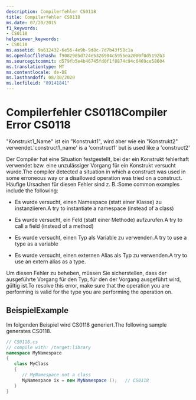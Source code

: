 ```yaml
---
description: Compilerfehler CS0118
title: Compilerfehler CS0118
ms.date: 07/20/2015
f1_keywords:
- CS0118
helpviewer_keywords:
- CS0118
ms.assetid: 9a612432-6e56-4e9b-9d8c-7d7b43f58c1a
ms.openlocfilehash: f9082985d724e5326984c5955ea2000f0d5192b3
ms.sourcegitcommit: d579fb5e4b46745fd0f1f8874c94c6469ce58604
ms.translationtype: MT
ms.contentlocale: de-DE
ms.lasthandoff: 08/30/2020
ms.locfileid: "89141841"
---
```

# <a name="compiler-error-cs0118"></a><span data-ttu-id="af219-103">Compilerfehler CS0118</span><span class="sxs-lookup"><span data-stu-id="af219-103">Compiler Error CS0118</span></span>
<span data-ttu-id="af219-104">"Konstrukt1_Name" ist ein "Konstrukt1", wird aber wie ein "Konstrukt2" verwendet.</span><span class="sxs-lookup"><span data-stu-id="af219-104">'construct1_name' is a 'construct1' but is used like a 'construct2'</span></span>  
  
 <span data-ttu-id="af219-105">Der Compiler hat eine Situation festgestellt, bei der ein Konstrukt fehlerhaft verwendet bzw. eine unzulässiger Vorgang für ein Konstrukt versucht wurde.</span><span class="sxs-lookup"><span data-stu-id="af219-105">The compiler detected a situation in which a construct was used in some erroneous way or a disallowed operation was tried on a construct.</span></span> <span data-ttu-id="af219-106">Häufige Ursachen für diesen Fehler sind z. B.:</span><span class="sxs-lookup"><span data-stu-id="af219-106">Some common examples include the following:</span></span>  
  
- <span data-ttu-id="af219-107">Es wurde versucht, einen Namespace (statt einer Klasse) zu instanziieren.</span><span class="sxs-lookup"><span data-stu-id="af219-107">A try to instantiate a namespace (instead of a class)</span></span>  
  
- <span data-ttu-id="af219-108">Es wurde versucht, ein Feld (statt einer Methode) aufzurufen.</span><span class="sxs-lookup"><span data-stu-id="af219-108">A try to call a field (instead of a method)</span></span>  
  
- <span data-ttu-id="af219-109">Es wurde versucht, einen Typ als Variable zu verwenden.</span><span class="sxs-lookup"><span data-stu-id="af219-109">A try to use a type as a variable</span></span>  
  
- <span data-ttu-id="af219-110">Es wurde versucht, einen externen Alias als Typ zu verwenden.</span><span class="sxs-lookup"><span data-stu-id="af219-110">A try to use an extern alias as a type.</span></span>  
  
 <span data-ttu-id="af219-111">Um diesen Fehler zu beheben, müssen Sie sicherstellen, dass der ausgeführte Vorgang für den Typ, für den der Vorgang ausgeführt wird, gültig ist.</span><span class="sxs-lookup"><span data-stu-id="af219-111">To resolve this error, make sure that the operation you are performing is valid for the type you are performing the operation on.</span></span>  
  
## <a name="example"></a><span data-ttu-id="af219-112">Beispiel</span><span class="sxs-lookup"><span data-stu-id="af219-112">Example</span></span>  
 <span data-ttu-id="af219-113">Im folgenden Beispiel wird CS0118 generiert.</span><span class="sxs-lookup"><span data-stu-id="af219-113">The following sample generates CS0118.</span></span>  
  
```csharp  
// CS0118.cs  
// compile with: /target:library  
namespace MyNamespace  
{  
   class MyClass  
   {  
      // MyNamespace not a class  
      MyNamespace ix = new MyNamespace ();   // CS0118  
   }  
}  
```
